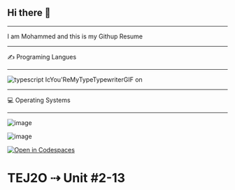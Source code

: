 ## Hi there  👋
___________________________________________________________________________
I am Mohammed and this is my Githup Resume 
___________________________________________________________________________
✍ Programing Langues 
___________________________________________________________________________
![typescript Ic![You'ReMyTypeTypewriterGIF](https://github.com/user-attachments/assets/e3f5db0a-4e6f-4451-9904-b375dd954d82)
on](https://github.com/user-attachments/assets/79eb2df0-435e-4ed9-924c-36ec2108608a)
___________________________________________________________________________
💻 Operating Systems
___________________________________________________________________________

![image](https://github.com/user-attachments/assets/7b3bbc9b-743b-4f7d-be3c-0a0301191600)

![image](https://github.com/user-attachments/assets/358e5fa8-8c70-48b4-8801-ced8faa86b39)

[![Open in Codespaces](https://classroom.github.com/assets/launch-codespace-2972f46106e565e64193e422d61a12cf1da4916b45550586e14ef0a7c637dd04.svg)](https://classroom.github.com/open-in-codespaces?assignment_repo_id=16829700)
# TEJ2O ⇢ Unit #2-13
